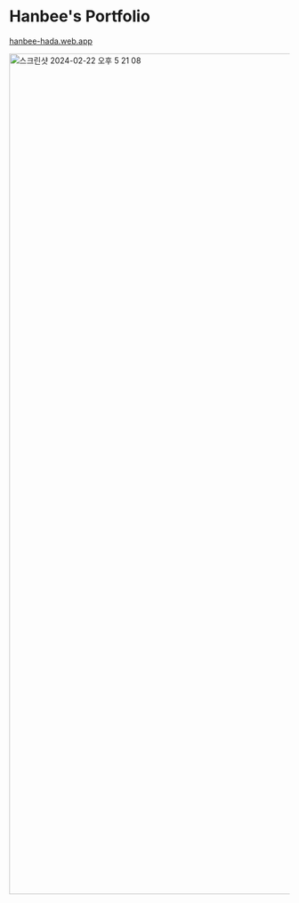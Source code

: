 # Hanbee's Portfolio
[hanbee-hada.web.app](hanbee-hada.web.app)

<img width="1512" alt="스크린샷 2024-02-22 오후 5 21 08" src="https://github.com/janghanbee/hanbee-hada/assets/104518532/af957368-05a8-4e3d-bdc2-eb059519fe15">

